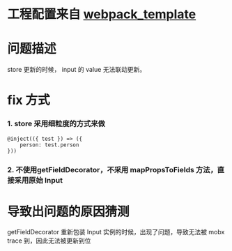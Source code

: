 # 工程配置来自 [webpack_template](https://github.com/devtemplate/webpack_template)

# 问题描述

store 更新的时候， input 的 value 无法联动更新。

# fix 方式
### 1. store 采用细粒度的方式来做

```
@inject(({ test }) => ({ 
    person: test.person
}))
```

### 2. 不使用getFieldDecorator，不采用 mapPropsToFields 方法，直接采用原始 Input

# 导致出问题的原因猜测

getFieldDecorator 重新包装 Input 实例的时候，出现了问题，导致无法被 mobx trace 到，因此无法被更新到位

